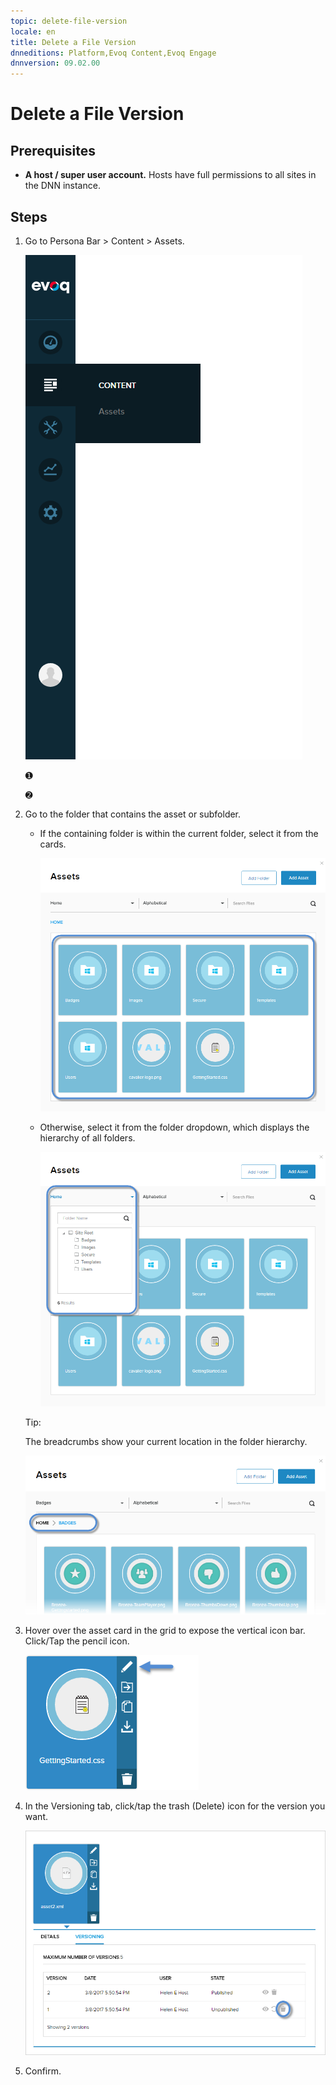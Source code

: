 ```yaml
---
topic: delete-file-version
locale: en
title: Delete a File Version
dnneditions: Platform,Evoq Content,Evoq Engage
dnnversion: 09.02.00
---
```


# Delete a File Version

## Prerequisites

*   **A host / super user account.** Hosts have full permissions to all sites in the DNN instance.

## Steps

1.  Go to Persona Bar \> Content \> Assets.
    
    ![Persona Bar > Content > Assets](img/scr-pbar-mod-Content-E91.png)
    
    ➊
    
    ➋
    
2.  Go to the folder that contains the asset or subfolder.
    
    *   If the containing folder is within the current folder, select it from the cards.
        
          
        
        ![Assets grid](img/scr-Assets-assetlist-grid-E90.png)
        
          
        
    *   Otherwise, select it from the folder dropdown, which displays the hierarchy of all folders.
        
          
        
        ![Folder selection](img/scr-Assets-folderdropdown-E90.png)
        
          
        
    
    Tip:
    
    The breadcrumbs show your current location in the folder hierarchy.
    
      
    
    ![Breadcrumbs](img/scr-Assets-breadcrumbs-E90.png)
    
      
    
3.  Hover over the asset card in the grid to expose the vertical icon bar. Click/Tap the pencil icon.
    
      
    
    ![Asset card iconbar - pencil](img/scr-Assets-assetcard-iconbar-edit-E90.png)
    
      
    
4.  In the Versioning tab, click/tap the trash (Delete) icon for the version you want.
    
      
    
    ![Asset > Edit > Versioning — Delete](img/scr-Assets-asset-edit-versioning-delete-E90.png)
    
      
    
5.  Confirm.